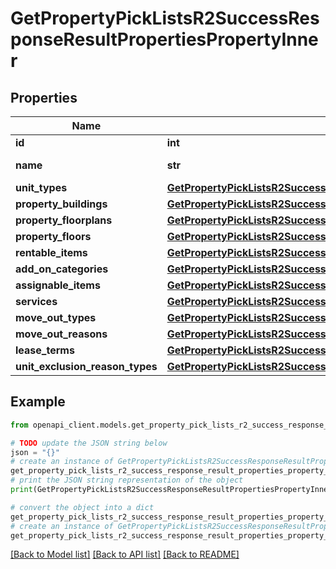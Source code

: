 # GetPropertyPickListsR2SuccessResponseResultPropertiesPropertyInner


## Properties

Name | Type | Description | Notes
------------ | ------------- | ------------- | -------------
**id** | **int** | Property ID | 
**name** | **str** | Property name | 
**unit_types** | [**GetPropertyPickListsR2SuccessResponseResultPropertiesPropertyInnerUnitTypes**](GetPropertyPickListsR2SuccessResponseResultPropertiesPropertyInnerUnitTypes.md) |  | 
**property_buildings** | [**GetPropertyPickListsR2SuccessResponseResultPropertiesPropertyInnerPropertyBuildings**](GetPropertyPickListsR2SuccessResponseResultPropertiesPropertyInnerPropertyBuildings.md) |  | 
**property_floorplans** | [**GetPropertyPickListsR2SuccessResponseResultPropertiesPropertyInnerPropertyFloorplans**](GetPropertyPickListsR2SuccessResponseResultPropertiesPropertyInnerPropertyFloorplans.md) |  | 
**property_floors** | [**GetPropertyPickListsR2SuccessResponseResultPropertiesPropertyInnerPropertyFloors**](GetPropertyPickListsR2SuccessResponseResultPropertiesPropertyInnerPropertyFloors.md) |  | 
**rentable_items** | [**GetPropertyPickListsR2SuccessResponseResultPropertiesPropertyInnerRentableItems**](GetPropertyPickListsR2SuccessResponseResultPropertiesPropertyInnerRentableItems.md) |  | 
**add_on_categories** | [**GetPropertyPickListsR2SuccessResponseResultPropertiesPropertyInnerAddOnCategories**](GetPropertyPickListsR2SuccessResponseResultPropertiesPropertyInnerAddOnCategories.md) |  | 
**assignable_items** | [**GetPropertyPickListsR2SuccessResponseResultPropertiesPropertyInnerAssignableItems**](GetPropertyPickListsR2SuccessResponseResultPropertiesPropertyInnerAssignableItems.md) |  | 
**services** | [**GetPropertyPickListsR2SuccessResponseResultPropertiesPropertyInnerServices**](GetPropertyPickListsR2SuccessResponseResultPropertiesPropertyInnerServices.md) |  | 
**move_out_types** | [**GetPropertyPickListsR2SuccessResponseResultPropertiesPropertyInnerMoveOutTypes**](GetPropertyPickListsR2SuccessResponseResultPropertiesPropertyInnerMoveOutTypes.md) |  | 
**move_out_reasons** | [**GetPropertyPickListsR2SuccessResponseResultPropertiesPropertyInnerMoveOutReasons**](GetPropertyPickListsR2SuccessResponseResultPropertiesPropertyInnerMoveOutReasons.md) |  | 
**lease_terms** | [**GetPropertyPickListsR2SuccessResponseResultPropertiesPropertyInnerLeaseTerms**](GetPropertyPickListsR2SuccessResponseResultPropertiesPropertyInnerLeaseTerms.md) |  | 
**unit_exclusion_reason_types** | [**GetPropertyPickListsR2SuccessResponseResultPropertiesPropertyInnerUnitExclusionReasonTypes**](GetPropertyPickListsR2SuccessResponseResultPropertiesPropertyInnerUnitExclusionReasonTypes.md) |  | 

## Example

```python
from openapi_client.models.get_property_pick_lists_r2_success_response_result_properties_property_inner import GetPropertyPickListsR2SuccessResponseResultPropertiesPropertyInner

# TODO update the JSON string below
json = "{}"
# create an instance of GetPropertyPickListsR2SuccessResponseResultPropertiesPropertyInner from a JSON string
get_property_pick_lists_r2_success_response_result_properties_property_inner_instance = GetPropertyPickListsR2SuccessResponseResultPropertiesPropertyInner.from_json(json)
# print the JSON string representation of the object
print(GetPropertyPickListsR2SuccessResponseResultPropertiesPropertyInner.to_json())

# convert the object into a dict
get_property_pick_lists_r2_success_response_result_properties_property_inner_dict = get_property_pick_lists_r2_success_response_result_properties_property_inner_instance.to_dict()
# create an instance of GetPropertyPickListsR2SuccessResponseResultPropertiesPropertyInner from a dict
get_property_pick_lists_r2_success_response_result_properties_property_inner_from_dict = GetPropertyPickListsR2SuccessResponseResultPropertiesPropertyInner.from_dict(get_property_pick_lists_r2_success_response_result_properties_property_inner_dict)
```
[[Back to Model list]](../README.md#documentation-for-models) [[Back to API list]](../README.md#documentation-for-api-endpoints) [[Back to README]](../README.md)


